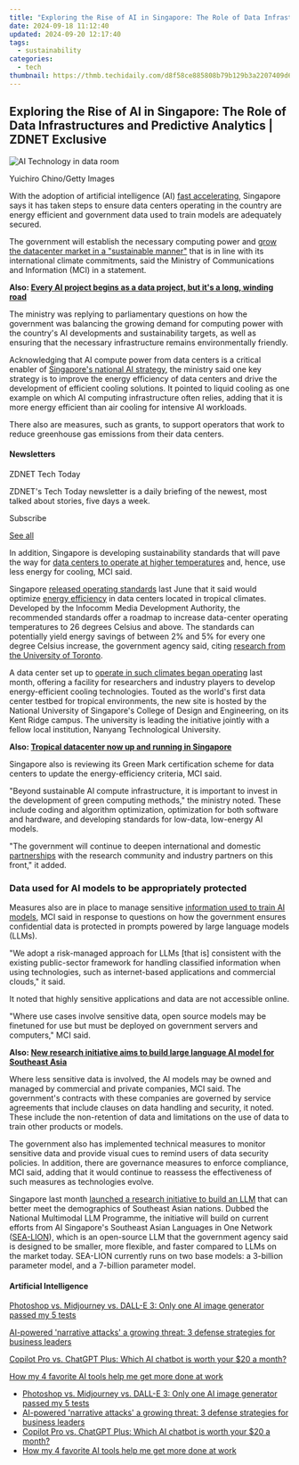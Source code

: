 ```yaml
---
title: "Exploring the Rise of AI in Singapore: The Role of Data Infrastructures and Predictive Analytics | ZDNET Exclusive"
date: 2024-09-18 11:12:40
updated: 2024-09-20 12:17:40
tags:
  - sustainability
categories:
  - tech
thumbnail: https://thmb.techidaily.com/d8f58ce885808b79b129b3a2207409d6b0df7e72b7b5c93436a642cc91c8c39d.jpg
---
```


## Exploring the Rise of AI in Singapore: The Role of Data Infrastructures and Predictive Analytics | ZDNET Exclusive

![AI Technology in data room](https://www.zdnet.com/a/img/resize/c05ecd9924d8af59fc34f458d7532c6d7c87e94e/2023/07/31/2d626a5b-2621-4fe7-b14e-9e3d416e5822/gettyimages-1353710557.jpg?auto=webp&width=1280)

Yuichiro Chino/Getty Images

With the adoption of artificial intelligence (AI) [fast accelerating](https://www.zdnet.com/article/how-ai-reshapes-the-it-industry-will-be-fast-and-dramatic/), Singapore says it has taken steps to ensure data centers operating in the country are energy efficient and government data used to train models are adequately secured. 

The government will establish the necessary computing power and [grow the datacenter market in a "sustainable manner"](https://www.zdnet.com/article/singapore-wants-only-data-centres-that-are-efficient/) that is in line with its international climate commitments, said the Ministry of Communications and Information (MCI) in a statement. 

**Also: [Every AI project begins as a data project, but it's a long, winding road](https://www.zdnet.com/article/every-ai-project-begins-as-a-data-project-but-its-a-long-winding-road/)**

The ministry was replying to parliamentary questions on how the government was balancing the growing demand for computing power with the country's AI developments and sustainability targets, as well as ensuring that the necessary infrastructure remains environmentally friendly. 

Acknowledging that AI compute power from data centers is a critical enabler of [Singapore's national AI strategy](https://www.zdnet.com/article/singapore-launches-national-ai-schemes-adds-133m-investment-to-research/), the ministry said one key strategy is to improve the energy efficiency of data centers and drive the development of efficient cooling solutions. It pointed to liquid cooling as one example on which AI computing infrastructure often relies, adding that it is more energy efficient than air cooling for intensive AI workloads. 

There also are measures, such as grants, to support operators that work to reduce greenhouse gas emissions from their data centers.

#### Newsletters

ZDNET Tech Today

ZDNET's Tech Today newsletter is a daily briefing of the newest, most talked about stories, five days a week.

 Subscribe

[See all](https://www.zdnet.com/newsletters/)

In addition, Singapore is developing sustainability standards that will pave the way for [data centers to operate at higher temperatures](https://www.zdnet.com/article/singapore-heats-up-data-centers-with-operating-standards-for-tropical-climates/#google%5Fvignette) and, hence, use less energy for cooling, MCI said. 

Singapore [released operating standards](https://www.zdnet.com/article/singapore-heats-up-data-centers-with-operating-standards-for-tropical-climates/) last June that it said would optimize [energy efficiency](https://www.zdnet.com/article/track-your-carbon-emissions-with-this-new-app/) in data centers located in tropical climates. Developed by the Infocomm Media Development Authority, the recommended standards offer a roadmap to increase data-center operating temperatures to 26 degrees Celsius and above. The standards can potentially yield energy savings of between 2% and 5% for every one degree Celsius increase, the government agency said, citing [research from the University of Toronto](http://www.cs.toronto.edu/~bianca/papers/temperature%5Fcam.pdf). 

A data center set up to [operate in such climates began operating](https://www.zdnet.com/article/tropical-data-center-now-up-and-running-in-singapore/) last month, offering a facility for researchers and industry players to develop energy-efficient cooling technologies. Touted as the world's first data center testbed for tropical environments, the new site is hosted by the National University of Singapore's College of Design and Engineering, on its Kent Ridge campus. The university is leading the initiative jointly with a fellow local institution, Nanyang Technological University. 

**Also: [Tropical datacenter now up and running in Singapore](https://www.zdnet.com/article/tropical-data-center-now-up-and-running-in-singapore/)**

Singapore also is reviewing its Green Mark certification scheme for data centers to update the energy-efficiency criteria, MCI said. 

"Beyond sustainable AI compute infrastructure, it is important to invest in the development of green computing methods," the ministry noted. These include coding and algorithm optimization, optimization for both software and hardware, and developing standards for low-data, low-energy AI models. 

"The government will continue to deepen international and domestic [partnerships](https://www.zdnet.com/article/singapore-partnership-touted-to-help-data-centres-manage-carbon-footprint/) with the research community and industry partners on this front," it added.

### Data used for AI models to be appropriately protected

Measures also are in place to manage sensitive [information used to train AI models](https://www.zdnet.com/article/singapore-releases-draft-guidelines-on-personal-data-use-in-ai-training/), MCI said in response to questions on how the government ensures confidential data is protected in prompts powered by large language models (LLMs).

"We adopt a risk-managed approach for LLMs \[that is\] consistent with the existing public-sector framework for handling classified information when using technologies, such as internet-based applications and commercial clouds," it said. 

It noted that highly sensitive applications and data are not accessible online. 

"Where use cases involve sensitive data, open source models may be finetuned for use but must be deployed on government servers and computers," MCI said. 

**Also: [New research initiative aims to build large language AI model for Southeast Asia](https://www.zdnet.com/article/new-research-initiative-aims-to-build-large-language-ai-model-for-southeast-asia/)**

Where less sensitive data is involved, the AI models may be owned and managed by commercial and private companies, MCI said. The government's contracts with these companies are governed by service agreements that include clauses on data handling and security, it noted. These include the non-retention of data and limitations on the use of data to train other products or models.

The government also has implemented technical measures to monitor sensitive data and provide visual cues to remind users of data security policies. In addition, there are governance measures to enforce compliance, MCI said, adding that it would continue to reassess the effectiveness of such measures as technologies evolve. 

Singapore last month [launched a research initiative to build an LLM](https://www.zdnet.com/article/new-research-initiative-aims-to-build-large-language-ai-model-for-southeast-asia/) that can better meet the demographics of Southeast Asian nations. Dubbed the National Multimodal LLM Programme, the initiative will build on current efforts from AI Singapore's Southeast Asian Languages in One Network ([SEA-LION](https://aisingapore.org/aiproducts/sea-lion/)), which is an open-source LLM that the government agency said is designed to be smaller, more flexible, and faster compared to LLMs on the market today. SEA-LION currently runs on two base models: a 3-billion parameter model, and a 7-billion parameter model. 

#### Artificial Intelligence

[Photoshop vs. Midjourney vs. DALL-E 3: Only one AI image generator passed my 5 tests](https://www.zdnet.com/article/is-photoshops-new-text-to-image-as-good-as-midjourney-and-dall-e-we-test-it-and-see/ "Photoshop vs. Midjourney vs. DALL-E 3: Only one AI image generator passed my 5 tests")

[AI-powered 'narrative attacks' a growing threat: 3 defense strategies for business leaders](https://www.zdnet.com/article/ai-powered-narrative-attacks-a-growing-threat-3-defense-strategies-for-business-leaders/ "AI-powered 'narrative attacks' a growing threat: 3 defense strategies for business leaders")

[Copilot Pro vs. ChatGPT Plus: Which AI chatbot is worth your $20 a month?](https://www.zdnet.com/article/copilot-pro-vs-chatgpt-plus-which-is-ai-chatbot-is-worth-your-20-a-month/ "Copilot Pro vs. ChatGPT Plus: Which AI chatbot is worth your $20 a month?")

[How my 4 favorite AI tools help me get more done at work](https://www.zdnet.com/article/how-my-4-favorite-ai-tools-help-me-get-more-done-at-work/ "How my 4 favorite AI tools help me get more done at work")

* [Photoshop vs. Midjourney vs. DALL-E 3: Only one AI image generator passed my 5 tests](https://www.zdnet.com/article/is-photoshops-new-text-to-image-as-good-as-midjourney-and-dall-e-we-test-it-and-see/ "Photoshop vs. Midjourney vs. DALL-E 3: Only one AI image generator passed my 5 tests")
* [AI-powered 'narrative attacks' a growing threat: 3 defense strategies for business leaders](https://www.zdnet.com/article/ai-powered-narrative-attacks-a-growing-threat-3-defense-strategies-for-business-leaders/ "AI-powered 'narrative attacks' a growing threat: 3 defense strategies for business leaders")
* [Copilot Pro vs. ChatGPT Plus: Which AI chatbot is worth your $20 a month?](https://www.zdnet.com/article/copilot-pro-vs-chatgpt-plus-which-is-ai-chatbot-is-worth-your-20-a-month/ "Copilot Pro vs. ChatGPT Plus: Which AI chatbot is worth your $20 a month?")
* [How my 4 favorite AI tools help me get more done at work](https://www.zdnet.com/article/how-my-4-favorite-ai-tools-help-me-get-more-done-at-work/ "How my 4 favorite AI tools help me get more done at work")

<ins class="adsbygoogle"
     style="display:block"
     data-ad-format="autorelaxed"
     data-ad-client="ca-pub-7571918770474297"
     data-ad-slot="1223367746"></ins>



<ins class="adsbygoogle"
     style="display:block"
     data-ad-client="ca-pub-7571918770474297"
     data-ad-slot="8358498916"
     data-ad-format="auto"
     data-full-width-responsive="true"></ins>

